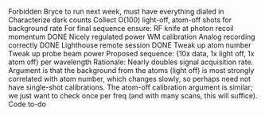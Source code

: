 Forbidden
	Bryce to run next week, must have everything dialed in
	Characterize dark counts
		Collect O(100) light-off, atom-off shots for background rate
	For final sequence ensure:
		RF knife at photon recoil momentum DONE
		Nicely regulated power
		WM calibration
		Analog recording correctly DONE
		Lighthouse remote session DONE
		Tweak up atom number
		Tweak up probe beam power 
	Proposed sequence: 
		{10x data, 1x light off, 1x atom off} per wavelength
		Rationale: Nearly doubles signal acquisition rate. Argument is that the background from the atoms (light off) is most strongly correlated with atom number, which changes slowly, so perhaps need not have single-shot calibrations. The atom-off calibration argument is similar; we just want to check once per freq (and with many scans, this will suffice). 
	Code to-do
